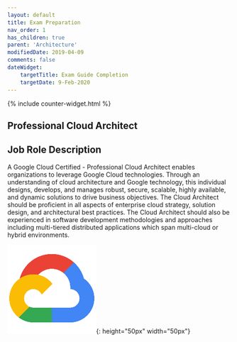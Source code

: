 ```yaml
---
layout: default
title: Exam Preparation
nav_order: 1
has_children: true
parent: 'Architecture'
modifiedDate: 2019-04-09
comments: false
dateWidget:
    targetTitle: Exam Guide Completion
    targetDate: 9-Feb-2020
---
```

{% include counter-widget.html %}

## Professional Cloud Architect

## Job Role Description

A Google Cloud Certified - Professional Cloud Architect enables organizations to leverage Google Cloud technologies. Through an understanding of cloud architecture and Google technology, this individual designs, develops, and manages robust, secure, scalable, highly available, and dynamic solutions to drive business objectives. The Cloud Architect should be proficient in all aspects of enterprise cloud strategy, solution design, and architectural best practices. The Cloud Architect should also be experienced in software development methodologies and approaches including multi-tiered distributed applications which span multi-cloud or hybrid environments.

![Google Cloud](/assets/images/gcp-icon-min.png){: height="50px" width="50px"}
